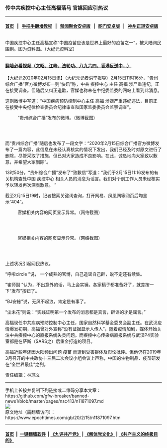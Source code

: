 ### 传中共疾控中心主任高福落马 官媒回应引热议
------------------------

#### [首页](https://github.com/gfw-breaker/banned-news1/blob/master/README.md) &nbsp;&nbsp;|&nbsp;&nbsp; [手把手翻墙教程](https://github.com/gfw-breaker/guides/wiki) &nbsp;&nbsp;|&nbsp;&nbsp; [禁闻聚合安卓版](https://github.com/gfw-breaker/bn-android) &nbsp;&nbsp;|&nbsp;&nbsp; [网门安卓版](https://github.com/oGate2/oGate) &nbsp;&nbsp;|&nbsp;&nbsp; [神州正道安卓版](https://github.com/SzzdOgate/update) 



<div><img alt="" class="aligncenter wp-post-image" src="https://i.epochtimes.com/assets/uploads/2019/02/gao-fu1-VCG111193365318-600x400.jpg"/>
<div class="red16 caption">
 <p>
  中国疾控中心主任高福宣称“中国疫苗应该是世界上最好的疫苗之一”，被大陆网民围剿。图为资料图。（大纪元资料室）
 </p>
</div>
</div><hr/>

#### [翻墙必看视频（文昭、江峰、法轮功、八九六四、香港反送中...）](https://github.com/gfw-breaker/banned-news1/blob/master/pages/link3.md)

<div><p>
 【大纪元2020年02月15日讯】（大纪元记者洪宁报导）2月15日11时16分，“贵州综合广播”官方微博发布一则“快讯”称，中共
 <ok href="https://www.epochtimes.com/gb/tag/%E7%96%BE%E6%8E%A7%E4%B8%AD%E5%BF%83.html">
  疾控中心
 </ok>
 主任
 <ok href="https://www.epochtimes.com/gb/tag/%E9%AB%98%E7%A6%8F.html">
  高福
 </ok>
 涉严重违纪，正在接受调查。但随后又纠正道歉，官媒也称未在中纪委监委的网站上看到此消息。
</p>
<p>
 这则微博中写道：“中国疾病预防控制中心主任
 <ok href="https://www.epochtimes.com/gb/tag/%E9%AB%98%E7%A6%8F.html">
  高福
 </ok>
 涉嫌严重违纪违法，目前正在接受中央纪律检查委员会纪律审查和国家监委委员会监察调查”。
</p>
<figure class="wp-caption aligncenter" id="attachment_11871193" style="width: 600px">
 <ok href="http://i.epochtimes.com/assets/uploads/2020/02/page3-1.jpg">
  <img alt="" class="wp-image-11871193 size-large" src="http://i.epochtimes.com/assets/uploads/2020/02/page3-1-600x401.jpg"/>
 </ok>
 <br/><figcaption class="wp-caption-text">
  “贵州综合广播”发布的微博。（微博截图）
 </figcaption><br/>
</figure><br/>
<p>
 而“贵州综合广播”随后也发布了一段文字：“2020年2月15日综合广播官方微博发布了一篇内容，此信息在未经认真核实的情况下发出，我们已经及时对原文进行了删除，尽管采取了措施，但已对大家造成不良影响。在此，诚恳地向大家致以歉意，并希望大家删除”。
</p>
<p>
 13时50分，“贵州综合广播”发布了“致歉信”写道：“我们于2月15日11:16发布的有关机构查处中国
 <ok href="https://www.epochtimes.com/gb/tag/%E7%96%BE%E6%8E%A7%E4%B8%AD%E5%BF%83.html">
  疾控中心
 </ok>
 相关人员的消息为谣言。我们对个别工作人员未经核实予以转发再次深表歉意。 ​​​​”
</p>
<p>
 截至2月15日19时，记者搜索关键词查询，打开网易、凤凰网等网页后均显示“404”。
</p>
<figure class="wp-caption aligncenter" id="attachment_11871194" style="width: 600px">
 <ok href="http://i.epochtimes.com/assets/uploads/2020/02/page1-1.jpg">
  <img alt="" class="wp-image-11871194 size-large" src="http://i.epochtimes.com/assets/uploads/2020/02/page1-1-600x400.jpg"/>
 </ok>
 <br/><figcaption class="wp-caption-text">
  官媒相关内容的网页显示异常。（网络截图）
 </figcaption><br/>
</figure><br/>
<figure class="wp-caption aligncenter" id="attachment_11871195" style="width: 600px">
 <ok href="http://i.epochtimes.com/assets/uploads/2020/02/page2-1.jpg">
  <img alt="" class="wp-image-11871195 size-large" src="http://i.epochtimes.com/assets/uploads/2020/02/page2-1-600x400.jpg"/>
 </ok>
 <br/><figcaption class="wp-caption-text">
  官媒相关内容的网页显示异常。（网络截图）
 </figcaption><br/>
</figure><br/>
<p>
 上述状况引起网民热议。
</p>
<p>
 “呼啦circle ”说， 一个成熟的官博，自己造谣自己辟，说不定还有续集。
</p>
<p>
 “崔师副 ”认为，不出意外的话，马上会实锤。各家稿子都准备好了，就差按一下“发布”按钮了。
</p>
<p>
 “BJ安栋”说，无风不起浪，肯定是有事了。
</p>
<p>
 “尘未花”则说：“实践证明第一个发布的消息都是真言，辟谣的才是谣言。”
</p>
<p>
 高福现任中共疾病预防控制中心主任，国家自然科学基金委员会副主任。在武汉疫情爆发初期，高福曾对外宣称“没有证据显示人传人”，随着疫情加剧，媒体开始关注中共疾控中心的直报系统失灵问题。而疾控中心传染病直报系统与武汉P4实验室都是在萨斯（SARS之）后重金打造的项目。
</p>
<p>
 高福近些年还因大陆频出问题
 <ok href="https://www.epochtimes.com/gb/tag/%E7%96%AB%E8%8B%97.html">
  疫苗
 </ok>
 而遭到受害群体及舆论批评。但他仍在2019年3月召开的中共政协十三届二次会议小组会议上声称，中国的生物制品、疫苗研发在“全世界最佳”之列。
</p>
<p>
 责任编辑：林琮文
</p>
</div>
<hr/>
手机上长按并复制下列链接或二维码分享本文章：<br/>
https://github.com/gfw-breaker/banned-news1/blob/master/pages/nsc413/n11871097.md <br/>
<a href='https://github.com/gfw-breaker/banned-news1/blob/master/pages/nsc413/n11871097.md'><img src='https://github.com/gfw-breaker/banned-news1/blob/master/pages/nsc413/n11871097.md.png'/></a> <br/>
原文地址（需翻墙访问）：https://www.epochtimes.com/gb/20/2/15/n11871097.htm


------------------------
#### [首页](https://github.com/gfw-breaker/banned-news1/blob/master/README.md) &nbsp;|&nbsp; [一键翻墙软件](https://github.com/gfw-breaker/nogfw/blob/master/README.md) &nbsp;| [《九评共产党》](https://github.com/gfw-breaker/9ping.md/blob/master/README.md#九评之一评共产党是什么) | [《解体党文化》](https://github.com/gfw-breaker/jtdwh.md/blob/master/README.md) | [《共产主义的终极目的》](https://github.com/gfw-breaker/gczydzjmd.md/blob/master/README.md)


<img src='http://gfw-breaker.win/banned-news/pages/nsc413/n11871097.md' width='0px' height='0px'/>